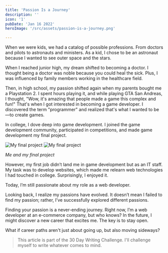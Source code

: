 ```yaml
---
title: 'Passion Is a Journey'
description: ''
icon: '1'
pubDate: 'Jan 16 2022'
heroImage: '/src/assets/passion-is-a-journey.png'

---
```


When we were kids, we had a catalog of possible professions. From doctors and pilots to astronauts and ministers. As a kid, I chose to be an astronaut because I wanted to see outer space and the stars.

When I reached junior high, my dream shifted to becoming a doctor. I thought being a doctor was noble because you could heal the sick. Plus, I was influenced by family members working in the healthcare field.

Then, in high school, my passion shifted again when my parents bought me a Playstation 2. I spent hours playing it, and while playing GTA San Andreas, I thought, "Wow, it's amazing that people made a game this complex and fun!" That's when I got interested in becoming a game developer. I discovered the term "programmer" and realized that's what I wanted to be—to create games.

In college, I dove deep into game development. I joined the game development community, participated in competitions, and made game development my final project. 

![My final project](/src/assets/passion-is-a-journey-1.png)
![My final project](/src/assets/passion-is-a-journey-2.png)

*Me and my final project*

However, my first job didn’t land me in game development but as an IT staff. My task was to develop websites, which made me relearn web technologies I had touched in college. Surprisingly, I enjoyed it.

Today, I’m still passionate about my role as a web developer.

Looking back, I realize my passions have evolved. It doesn’t mean I failed to find my passion; rather, I’ve successfully explored different passions.

Finding your passion is a never-ending journey. Right now, I’m a web developer at an e-commerce company, but who knows? In the future, I might discover a new career that excites me. The key is to stay open.

What if career paths aren't just about going up, but also moving sideways?

> This article is part of the 30 Day Writing Challenge. I'll challenge myself to write whatever comes to mind.
